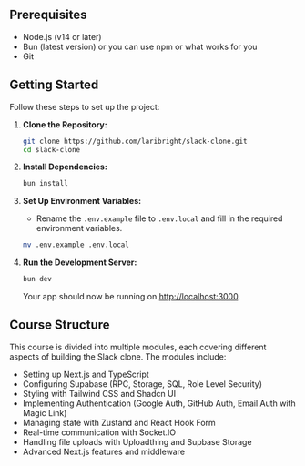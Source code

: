 ## Prerequisites

- Node.js (v14 or later)
- Bun (latest version) or you can use npm or what works for you
- Git

## Getting Started

Follow these steps to set up the project:

1. **Clone the Repository:**

   ```bash
   git clone https://github.com/laribright/slack-clone.git
   cd slack-clone
   ```

2. **Install Dependencies:**

   ```bash
   bun install
   ```

3. **Set Up Environment Variables:**

   - Rename the `.env.example` file to `.env.local` and fill in the required environment variables.

   ```bash
   mv .env.example .env.local
   ```

4. **Run the Development Server:**

   ```bash
   bun dev
   ```

   Your app should now be running on [http://localhost:3000](http://localhost:3000).

## Course Structure

This course is divided into multiple modules, each covering different aspects of building the Slack clone. The modules include:

- Setting up Next.js and TypeScript
- Configuring Supabase (RPC, Storage, SQL, Role Level Security)
- Styling with Tailwind CSS and Shadcn UI
- Implementing Authentication (Google Auth, GitHub Auth, Email Auth with Magic Link)
- Managing state with Zustand and React Hook Form
- Real-time communication with Socket.IO
- Handling file uploads with Uploadthing and Supbase Storage
- Advanced Next.js features and middleware